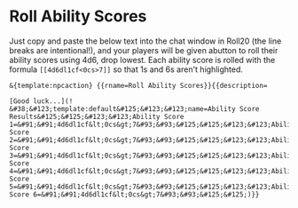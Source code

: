 # Roll Ability Scores

Just copy and paste the below text into the chat window in Roll20 (the line breaks are intentional!), and your players will be given abutton to roll their ability scores using 4d6, drop lowest. Each ability score is rolled with the formula `[[4d6dl1cf<0cs>7]]` so that 1s and 6s aren't highlighted.

```
&{template:npcaction} {{rname=Roll Ability Scores}}{{description=

[Good luck...](! 
&#38;&#123;template:default&#125;&#123;&#123;name=Ability Score Results&#125;&#125;&#123;&#123;Ability Score 1=&#91;&#91;4d6dl1cf&lt;0cs&gt;7&#93;&#93;&#125;&#125;&#123;&#123;Ability Score 2=&#91;&#91;4d6dl1cf&lt;0cs&gt;7&#93;&#93;&#125;&#125;&#123;&#123;Ability Score 3=&#91;&#91;4d6dl1cf&lt;0cs&gt;7&#93;&#93;&#125;&#125;&#123;&#123;Ability Score 4=&#91;&#91;4d6dl1cf&lt;0cs&gt;7&#93;&#93;&#125;&#125;&#123;&#123;Ability Score 5=&#91;&#91;4d6dl1cf&lt;0cs&gt;7&#93;&#93;&#125;&#125;&#123;&#123;Ability Score 6=&#91;&#91;4d6dl1cf&lt;0cs&gt;7&#93;&#93;&#125;&#125;)}}
```
